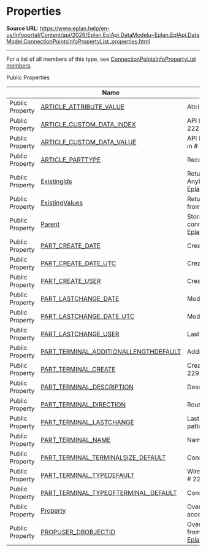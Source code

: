 # Properties

**Source URL:** https://www.eplan.help/en-us/Infoportal/Content/api/2026/Eplan.EplApi.DataModelu~Eplan.EplApi.DataModel.ConnectionPointsInfoPropertyList_properties.html

---

For a list of all members of this type, see [ConnectionPointsInfoPropertyList members](Eplan.EplApi.DataModelu~Eplan.EplApi.DataModel.ConnectionPointsInfoPropertyList_members.html).

Public Properties

|  | Name | Description |
| --- | --- | --- |
| Public Property | [ARTICLE\_ATTRIBUTE\_VALUE](Eplan.EplApi.DataModelu~Eplan.EplApi.DataModel.ConnectionPointsInfoPropertyList~ARTICLE_ATTRIBUTE_VALUE(Int32).html) | Attributes # 22051. |
| Public Property | [ARTICLE\_CUSTOM\_DATA\_INDEX](Eplan.EplApi.DataModelu~Eplan.EplApi.DataModel.ConnectionPointsInfoPropertyList~ARTICLE_CUSTOM_DATA_INDEX(Int32).html) | API Parts Management Extension: Name of add-in # 22212. |
| Public Property | [ARTICLE\_CUSTOM\_DATA\_VALUE](Eplan.EplApi.DataModelu~Eplan.EplApi.DataModel.ConnectionPointsInfoPropertyList~ARTICLE_CUSTOM_DATA_VALUE(Int32).html) | API Parts Management Extension: Value from add-in # 22213. |
| Public Property | [ARTICLE\_PARTTYPE](Eplan.EplApi.DataModelu~Eplan.EplApi.DataModel.ConnectionPointsInfoPropertyList~ARTICLE_PARTTYPE().html) | Record type # 22023. |
| Public Property | [ExistingIds](Eplan.EplApi.DataModelu~Eplan.EplApi.DataModel.UniversalPropertyList~ExistingIds.html) | Returns array of property ids. Returns array of AnyPropertyId objects. (Inherited from [Eplan.EplApi.DataModel.UniversalPropertyList](Eplan.EplApi.DataModelu~Eplan.EplApi.DataModel.UniversalPropertyList.html)) |
| Public Property | [ExistingValues](Eplan.EplApi.DataModelu~Eplan.EplApi.DataModel.UniversalPropertyList~ExistingValues.html) | Returns array of PropertyValue objects. (Inherited from [Eplan.EplApi.DataModel.UniversalPropertyList](Eplan.EplApi.DataModelu~Eplan.EplApi.DataModel.UniversalPropertyList.html)) |
| Public Property | [Parent](Eplan.EplApi.DataModelu~Eplan.EplApi.DataModel.UniversalPropertyList~Parent.html) | StorableObject to which this property list is connected. (Inherited from [Eplan.EplApi.DataModel.UniversalPropertyList](Eplan.EplApi.DataModelu~Eplan.EplApi.DataModel.UniversalPropertyList.html)) |
| Public Property | [PART\_CREATE\_DATE](Eplan.EplApi.DataModelu~Eplan.EplApi.DataModel.ConnectionPointsInfoPropertyList~PART_CREATE_DATE().html) | Creation date # 22983. |
| Public Property | [PART\_CREATE\_DATE\_UTC](Eplan.EplApi.DataModelu~Eplan.EplApi.DataModel.ConnectionPointsInfoPropertyList~PART_CREATE_DATE_UTC().html) | Creation date (UTC) # 22985. |
| Public Property | [PART\_CREATE\_USER](Eplan.EplApi.DataModelu~Eplan.EplApi.DataModel.ConnectionPointsInfoPropertyList~PART_CREATE_USER().html) | Creator # 22982. |
| Public Property | [PART\_LASTCHANGE\_DATE](Eplan.EplApi.DataModelu~Eplan.EplApi.DataModel.ConnectionPointsInfoPropertyList~PART_LASTCHANGE_DATE().html) | Modification date # 22981. |
| Public Property | [PART\_LASTCHANGE\_DATE\_UTC](Eplan.EplApi.DataModelu~Eplan.EplApi.DataModel.ConnectionPointsInfoPropertyList~PART_LASTCHANGE_DATE_UTC().html) | Modification date (UTC) # 22986. |
| Public Property | [PART\_LASTCHANGE\_USER](Eplan.EplApi.DataModelu~Eplan.EplApi.DataModel.ConnectionPointsInfoPropertyList~PART_LASTCHANGE_USER().html) | Last editor # 22980. |
| Public Property | [PART\_TERMINAL\_ADDITIONALLENGTHDEFAULT](topic134.html) | Additional length (default) # 22942. |
| Public Property | [PART\_TERMINAL\_CREATE](Eplan.EplApi.DataModelu~Eplan.EplApi.DataModel.ConnectionPointsInfoPropertyList~PART_TERMINAL_CREATE().html) | Creator / Creation date (connection point pattern) # 22943. |
| Public Property | [PART\_TERMINAL\_DESCRIPTION](Eplan.EplApi.DataModelu~Eplan.EplApi.DataModel.ConnectionPointsInfoPropertyList~PART_TERMINAL_DESCRIPTION().html) | Description (Connection point pattern) # 22946. |
| Public Property | [PART\_TERMINAL\_DIRECTION](Eplan.EplApi.DataModelu~Eplan.EplApi.DataModel.ConnectionPointsInfoPropertyList~PART_TERMINAL_DIRECTION().html) | Routing direction (default) # 22948. |
| Public Property | [PART\_TERMINAL\_LASTCHANGE](Eplan.EplApi.DataModelu~Eplan.EplApi.DataModel.ConnectionPointsInfoPropertyList~PART_TERMINAL_LASTCHANGE().html) | Last editor / Modification date (connection point pattern) # 22944. |
| Public Property | [PART\_TERMINAL\_NAME](Eplan.EplApi.DataModelu~Eplan.EplApi.DataModel.ConnectionPointsInfoPropertyList~PART_TERMINAL_NAME().html) | Name (connection point pattern) # 22945. |
| Public Property | [PART\_TERMINAL\_TERMINALSIZE\_DEFAULT](Eplan.EplApi.DataModelu~Eplan.EplApi.DataModel.ConnectionPointsInfoPropertyList~PART_TERMINAL_TERMINALSIZE_DEFAULT().html) | Connection dimension (default) # 22969. |
| Public Property | [PART\_TERMINAL\_TYPEDEFAULT](Eplan.EplApi.DataModelu~Eplan.EplApi.DataModel.ConnectionPointsInfoPropertyList~PART_TERMINAL_TYPEDEFAULT().html) | Wire termination processing (Eplan Cabinet, default) # 22947. |
| Public Property | [PART\_TERMINAL\_TYPEOFTERMINAL\_DEFAULT](topic135.html) | Connection category (default) # 22968. |
| Public Property | [Property](Eplan.EplApi.DataModelu~Eplan.EplApi.DataModel.ConnectionPointsInfoPropertyList~Property.html) | Overloaded. Method used by operator[] in order to access indexed properties. |
| Public Property | [PROPUSER\_DBOBJECTID](Eplan.EplApi.DataModelu~Eplan.EplApi.DataModel.StorableObjectPropertyList~PROPUSER_DBOBJECTID().html) | Overloaded. Object identification # 2000. (Inherited from [Eplan.EplApi.DataModel.StorableObjectPropertyList](Eplan.EplApi.DataModelu~Eplan.EplApi.DataModel.StorableObjectPropertyList.html)) |



